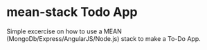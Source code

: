 mean-stack Todo App
===================
Simple excercise on how to use a MEAN (MongoDb/Express/AngularJS/Node.js) stack to make a To-Do App.